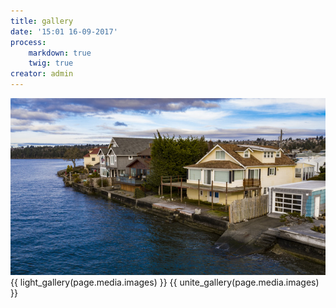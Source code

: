 ```yaml
---
title: gallery
date: '15:01 16-09-2017'
process:
    markdown: true
    twig: true
creator: admin
---
```


![](Day_0091.jpg)
{{ light_gallery(page.media.images) }}
{{ unite_gallery(page.media.images) }}